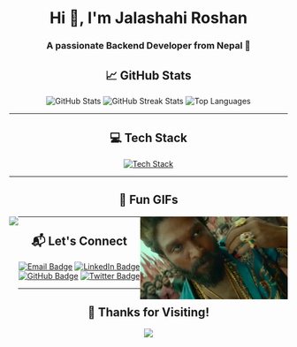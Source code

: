 <h1 align="center">Hi 👋, I'm Jalashahi Roshan</h1>
<h3 align="center">A passionate Backend Developer from Nepal 🚀</h3>

<h2 align="center">📈 GitHub Stats</h2>

<div align="center">
  <img src="https://github-readme-stats.vercel.app/api?username=RoshanJalashahi&show_icons=true&theme=dracula" alt="GitHub Stats" height="180" />
  <img src="https://github-readme-streak-stats.herokuapp.com/?user=RoshanJalashahi&theme=dracula" alt="GitHub Streak Stats" height="180" />
  <img src="https://github-readme-stats.vercel.app/api/top-langs/?username=RoshanJalashahi&layout=compact&theme=dracula" alt="Top Languages" height="180" />
</div>

---

<h2 align="center">💻 Tech Stack</h2>

<div align="center">
  <a href="https://skillicons.dev">
    <img src="https://skillicons.dev/icons?i=html,css,js,nodejs,react,php,laravel,mysql,mongodb,sqlite,postgres,django,python,git,docker,postman,c,cpp" alt="Tech Stack" />
  </a>
</div>

---

<h2 align="center">🌟 Fun GIFs</h2>

<img align="left" height="150" src="https://media.giphy.com/media/78XCFBGOlS6keY1Bil/giphy.gif"  />
<img align="right" height="150" src="giphy.webp"  />

---

<h2 align="center">📬 Let's Connect</h2>

<div align="center">
  <a href="mailto:roshan.example@gmail.com"><img src="https://img.shields.io/badge/Email-D14836?style=for-the-badge&logo=gmail&logoColor=white" alt="Email Badge"></a>
  <a href="https://linkedin.com/in/roshanjalashahi"><img src="https://img.shields.io/badge/LinkedIn-0077B5?style=for-the-badge&logo=linkedin&logoColor=white" alt="LinkedIn Badge"></a>
  <a href="https://github.com/RoshanJalashahi"><img src="https://img.shields.io/badge/GitHub-100000?style=for-the-badge&logo=github&logoColor=white" alt="GitHub Badge"></a>
  <a href="https://twitter.com/roshanjalashahi"><img src="https://img.shields.io/badge/Twitter-1DA1F2?style=for-the-badge&logo=twitter&logoColor=white" alt="Twitter Badge"></a>
</div>

---

<h2 align="center">🌟 Thanks for Visiting!</h2>

<div align="center">
  <img src="https://media.giphy.com/media/hvRJCLFzcasrR4ia7z/giphy.gif" width="100" />
</div>
